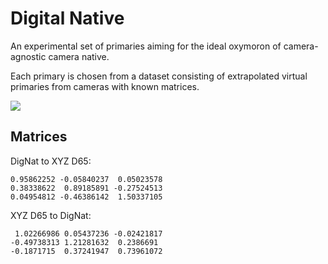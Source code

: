 # Digital Native

An experimental set of primaries aiming for the ideal oxymoron of camera-agnostic camera native.

Each primary is chosen from a dataset consisting of extrapolated virtual primaries from cameras with known matrices.

![](https://user-images.githubusercontent.com/66244111/277139966-22c42f5b-ca9e-470a-afac-3fdea2b3a455.png)

## Matrices

DigNat to XYZ D65:

```
0.95862252 -0.05840237  0.05023578
0.38338622  0.89185891 -0.27524513
0.04954812 -0.46386142  1.50337105
```

XYZ D65 to DigNat:

```
 1.02266986 0.05437236 -0.02421817
-0.49738313 1.21281632  0.2386691 
-0.1871715  0.37241947  0.73961072
```
